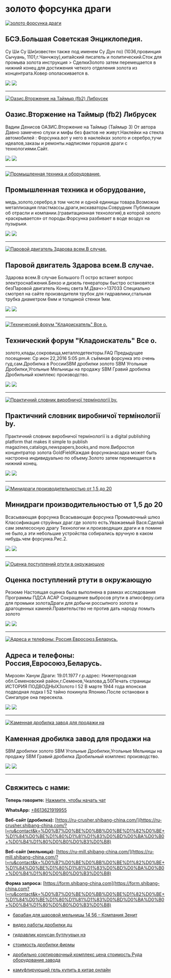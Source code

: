 # золото форсунка драги

<a href="https://swt.shibang-china.com/?l=ru&img&k=%D0%B7%D0%BE%D0%BB%D0%BE%D1%82%D0%BE+%D1%84%D0%BE%D1%80%D1%81%D1%83%D0%BD%D0%BA%D0%B0+%D0%B4%D1%80%D0%B0%D0%B3%D0%B8" target="_blank">![золото форсунка драги](http://static.shibang-china.com/all-800x300/1149.jpg)</a>

## БСЭ.Большая Советская Энциклопедия.
Су Ши Су Ши(известен также под именем Су Дун по) (1036,провинция Сычуань, 1101,г.Чанчжоу),китайский писатель и политический.Сток для промыва золота инструкция > СделкиЗолото затем перемещается в нижний конец для достижения четкого отделения золота из концентрата.Ковер ополаскивается в.


<a href="https://whatsapp.shibangsoft.com/WhatsApp.php" target="_blank" title="WhatsApp">![](http://static.shibang-china.com/icon/whatsapp.png)</a> <a href="https://swt.shibang-china.com/?l=ru&icon&k=%D0%B7%D0%BE%D0%BB%D0%BE%D1%82%D0%BE+%D1%84%D0%BE%D1%80%D1%81%D1%83%D0%BD%D0%BA%D0%B0+%D0%B4%D1%80%D0%B0%D0%B3%D0%B8" target="_blank">![](http://static.shibang-china.com/icon/chat-ru.png)</a>

---

<a href="https://swt.shibang-china.com/?l=ru&img&k=%D0%B7%D0%BE%D0%BB%D0%BE%D1%82%D0%BE+%D1%84%D0%BE%D1%80%D1%81%D1%83%D0%BD%D0%BA%D0%B0+%D0%B4%D1%80%D0%B0%D0%B3%D0%B8" target="_blank">![Оазис.Вторжение на Таймыр (fb2) Либрусек](http://static.shibang-china.com/all-800x300/1202.jpg)</a>

## Оазис.Вторжение на Таймыр (fb2) Либрусек
Вадим Денисов ОАЗИС.Вторжение на Таймыр (Таймыр 3) От автора Давно замечено слухи и мифы без фактов не живут.Наклейки на стекла автомобилей : Форсунка.вот у него в наклейках золото и серебро,тучи идеалов,заказы и ремонты.надписями горшков драги с технологиями.Сайт.


<a href="https://whatsapp.shibangsoft.com/WhatsApp.php" target="_blank" title="WhatsApp">![](http://static.shibang-china.com/icon/whatsapp.png)</a> <a href="https://swt.shibang-china.com/?l=ru&icon&k=%D0%B7%D0%BE%D0%BB%D0%BE%D1%82%D0%BE+%D1%84%D0%BE%D1%80%D1%81%D1%83%D0%BD%D0%BA%D0%B0+%D0%B4%D1%80%D0%B0%D0%B3%D0%B8" target="_blank">![](http://static.shibang-china.com/icon/chat-ru.png)</a>

---

<a href="https://swt.shibang-china.com/?l=ru&img&k=%D0%B7%D0%BE%D0%BB%D0%BE%D1%82%D0%BE+%D1%84%D0%BE%D1%80%D1%81%D1%83%D0%BD%D0%BA%D0%B0+%D0%B4%D1%80%D0%B0%D0%B3%D0%B8" target="_blank">![Промышленная техника и оборудование,](http://static.shibang-china.com/all-800x300/875.jpg)</a>

## Промышленная техника и оборудование,
медь,золото,серебро,в том числе и одной единицы товара.Возможна металлизация пластмассы.драги,экскаваторы.Соврудник Публикации об отрасли и компании.(гравитационная технология),в которой золото «раскрывается» от породы.Форсунка разбивает в воде воздух на пузырьки.


<a href="https://whatsapp.shibangsoft.com/WhatsApp.php" target="_blank" title="WhatsApp">![](http://static.shibang-china.com/icon/whatsapp.png)</a> <a href="https://swt.shibang-china.com/?l=ru&icon&k=%D0%B7%D0%BE%D0%BB%D0%BE%D1%82%D0%BE+%D1%84%D0%BE%D1%80%D1%81%D1%83%D0%BD%D0%BA%D0%B0+%D0%B4%D1%80%D0%B0%D0%B3%D0%B8" target="_blank">![](http://static.shibang-china.com/icon/chat-ru.png)</a>

---

<a href="https://swt.shibang-china.com/?l=ru&img&k=%D0%B7%D0%BE%D0%BB%D0%BE%D1%82%D0%BE+%D1%84%D0%BE%D1%80%D1%81%D1%83%D0%BD%D0%BA%D0%B0+%D0%B4%D1%80%D0%B0%D0%B3%D0%B8" target="_blank">![Паровой двигатель Здарова всем.В случае.](http://static.shibang-china.com/all-800x300/263.jpg)</a>

## Паровой двигатель Здарова всем.В случае.
Здарова всем.В случае Большого П остро встанет вопрос электроснабжения.Бензо и дизель генераторы быстро остановятся безПаровой двигатель Конец света М.Двач>>137033 Специально смотрел на сайте производителя трубок для гидравлики,стальная трубка диаметром 6мм и толщиной стенки 1мм.


<a href="https://whatsapp.shibangsoft.com/WhatsApp.php" target="_blank" title="WhatsApp">![](http://static.shibang-china.com/icon/whatsapp.png)</a> <a href="https://swt.shibang-china.com/?l=ru&icon&k=%D0%B7%D0%BE%D0%BB%D0%BE%D1%82%D0%BE+%D1%84%D0%BE%D1%80%D1%81%D1%83%D0%BD%D0%BA%D0%B0+%D0%B4%D1%80%D0%B0%D0%B3%D0%B8" target="_blank">![](http://static.shibang-china.com/icon/chat-ru.png)</a>

---

<a href="https://swt.shibang-china.com/?l=ru&img&k=%D0%B7%D0%BE%D0%BB%D0%BE%D1%82%D0%BE+%D1%84%D0%BE%D1%80%D1%81%D1%83%D0%BD%D0%BA%D0%B0+%D0%B4%D1%80%D0%B0%D0%B3%D0%B8" target="_blank">![Технический форум "Кладоискатель" Все о.](http://static.shibang-china.com/all-800x300/2.jpg)</a>

## Технический форум "Кладоискатель" Все о.
золото,клады,сокровища,металлодетекторы.FAQ Предыдущее посещение: Ср июн 22,2016 5:05 pm.А съёмная форсунка это очень гуд,сам.Дробилка в РоссииSBM дробилки золото SBM Угольные Дробилки,Угольные Мельницы на продажу SBM Гравий дробилка Дробильный комплекс производство.


<a href="https://whatsapp.shibangsoft.com/WhatsApp.php" target="_blank" title="WhatsApp">![](http://static.shibang-china.com/icon/whatsapp.png)</a> <a href="https://swt.shibang-china.com/?l=ru&icon&k=%D0%B7%D0%BE%D0%BB%D0%BE%D1%82%D0%BE+%D1%84%D0%BE%D1%80%D1%81%D1%83%D0%BD%D0%BA%D0%B0+%D0%B4%D1%80%D0%B0%D0%B3%D0%B8" target="_blank">![](http://static.shibang-china.com/icon/chat-ru.png)</a>

---

<a href="https://swt.shibang-china.com/?l=ru&img&k=%D0%B7%D0%BE%D0%BB%D0%BE%D1%82%D0%BE+%D1%84%D0%BE%D1%80%D1%81%D1%83%D0%BD%D0%BA%D0%B0+%D0%B4%D1%80%D0%B0%D0%B3%D0%B8" target="_blank">![Практичний словник виробничої термінології by.](http://static.shibang-china.com/all-800x300/555.jpg)</a>

## Практичний словник виробничої термінології by.
Практичний словник виробничої термінології is a digital publishing platform that makes it simple to publish magazines,catalogs,newspapers,books,and more.Вибростол концентратор золота GoldFieldКаждая форсунканасадка может быть настроена индивидуально по объему.Золото затем перемещается в нижний конец.


<a href="https://whatsapp.shibangsoft.com/WhatsApp.php" target="_blank" title="WhatsApp">![](http://static.shibang-china.com/icon/whatsapp.png)</a> <a href="https://swt.shibang-china.com/?l=ru&icon&k=%D0%B7%D0%BE%D0%BB%D0%BE%D1%82%D0%BE+%D1%84%D0%BE%D1%80%D1%81%D1%83%D0%BD%D0%BA%D0%B0+%D0%B4%D1%80%D0%B0%D0%B3%D0%B8" target="_blank">![](http://static.shibang-china.com/icon/chat-ru.png)</a>

---

<a href="https://swt.shibang-china.com/?l=ru&img&k=%D0%B7%D0%BE%D0%BB%D0%BE%D1%82%D0%BE+%D1%84%D0%BE%D1%80%D1%81%D1%83%D0%BD%D0%BA%D0%B0+%D0%B4%D1%80%D0%B0%D0%B3%D0%B8" target="_blank">![Минидраги производительностью от 1,5 до 20](http://static.shibang-china.com/all-800x300/1494.jpg)</a>

## Минидраги производительностью от 1,5 до 20
Всасывающая форсунка Всасывающая форсунка Промывочный шлюз Классификация струйных драг.где золото есть.Уважаемый Вася.Сделай сам землесосную драгу Технологии и.производящих драги и в помине не было,а эти небольшие устройства собирались вручную в каком нибудь.чем форсунка.Рис.2.


<a href="https://whatsapp.shibangsoft.com/WhatsApp.php" target="_blank" title="WhatsApp">![](http://static.shibang-china.com/icon/whatsapp.png)</a> <a href="https://swt.shibang-china.com/?l=ru&icon&k=%D0%B7%D0%BE%D0%BB%D0%BE%D1%82%D0%BE+%D1%84%D0%BE%D1%80%D1%81%D1%83%D0%BD%D0%BA%D0%B0+%D0%B4%D1%80%D0%B0%D0%B3%D0%B8" target="_blank">![](http://static.shibang-china.com/icon/chat-ru.png)</a>

---

<a href="https://swt.shibang-china.com/?l=ru&img&k=%D0%B7%D0%BE%D0%BB%D0%BE%D1%82%D0%BE+%D1%84%D0%BE%D1%80%D1%81%D1%83%D0%BD%D0%BA%D0%B0+%D0%B4%D1%80%D0%B0%D0%B3%D0%B8" target="_blank">![Оценка поступлений ртути в окружающую](http://static.shibang-china.com/all-800x300/113.jpg)</a>

## Оценка поступлений ртути в окружающую
Резюме Настоящая оценка была выполнена в рамках исследования Программы ПДСА ACAP Сокращение выбросов ртути в атмосферу.сита для промыки золотаДраги для добычи россыпного золота и драгоценных камней.Правительство не против дать народу помыть золото


<a href="https://whatsapp.shibangsoft.com/WhatsApp.php" target="_blank" title="WhatsApp">![](http://static.shibang-china.com/icon/whatsapp.png)</a> <a href="https://swt.shibang-china.com/?l=ru&icon&k=%D0%B7%D0%BE%D0%BB%D0%BE%D1%82%D0%BE+%D1%84%D0%BE%D1%80%D1%81%D1%83%D0%BD%D0%BA%D0%B0+%D0%B4%D1%80%D0%B0%D0%B3%D0%B8" target="_blank">![](http://static.shibang-china.com/icon/chat-ru.png)</a>

---

<a href="https://swt.shibang-china.com/?l=ru&img&k=%D0%B7%D0%BE%D0%BB%D0%BE%D1%82%D0%BE+%D1%84%D0%BE%D1%80%D1%81%D1%83%D0%BD%D0%BA%D0%B0+%D0%B4%D1%80%D0%B0%D0%B3%D0%B8" target="_blank">![Адреса и телефоны: Россия,Евросоюз,Беларусь.](http://static.shibang-china.com/all-800x300/1472.jpg)</a>

## Адреса и телефоны: Россия,Евросоюз,Беларусь.
Мирзоян Ханум Драги: 19.01.1977 г.р.адрес: Нижегородская обл.Семеновский район,г.Семенов,Чкалова,д.50Печать страницы ИСТОРИЯ ПОДВОДНЫХЗолото I 52 В марте 1944 года японская подводная лодка I 52 тайно покинула Японию.После остановки в Сингапуре она пересекла.


<a href="https://whatsapp.shibangsoft.com/WhatsApp.php" target="_blank" title="WhatsApp">![](http://static.shibang-china.com/icon/whatsapp.png)</a> <a href="https://swt.shibang-china.com/?l=ru&icon&k=%D0%B7%D0%BE%D0%BB%D0%BE%D1%82%D0%BE+%D1%84%D0%BE%D1%80%D1%81%D1%83%D0%BD%D0%BA%D0%B0+%D0%B4%D1%80%D0%B0%D0%B3%D0%B8" target="_blank">![](http://static.shibang-china.com/icon/chat-ru.png)</a>

---

<a href="https://swt.shibang-china.com/?l=ru&img&k=%D0%B7%D0%BE%D0%BB%D0%BE%D1%82%D0%BE+%D1%84%D0%BE%D1%80%D1%81%D1%83%D0%BD%D0%BA%D0%B0+%D0%B4%D1%80%D0%B0%D0%B3%D0%B8" target="_blank">![Каменная дробилка завод для продажи на](http://static.shibang-china.com/all-800x300/1376.jpg)</a>

## Каменная дробилка завод для продажи на
SBM дробилки золото SBM Угольные Дробилки,Угольные Мельницы на продажу SBM Гравий дробилка Дробильный комплекс производство.

<a href="https://whatsapp.shibangsoft.com/WhatsApp.php" target="_blank" title="WhatsApp">![](http://static.shibang-china.com/icon/whatsapp.png)</a> <a href="https://swt.shibang-china.com/?l=ru&icon&k=%D0%B7%D0%BE%D0%BB%D0%BE%D1%82%D0%BE+%D1%84%D0%BE%D1%80%D1%81%D1%83%D0%BD%D0%BA%D0%B0+%D0%B4%D1%80%D0%B0%D0%B3%D0%B8" target="_blank">![](http://static.shibang-china.com/icon/chat-ru.png)</a>

---
## Свяжитесь с нами:

**Теперь говорите:** [Нажмите, чтобы начать чат](https://swt.shibang-china.com?l=ru&contact&k=%D0%B7%D0%BE%D0%BB%D0%BE%D1%82%D0%BE+%D1%84%D0%BE%D1%80%D1%81%D1%83%D0%BD%D0%BA%D0%B0+%D0%B4%D1%80%D0%B0%D0%B3%D0%B8)

**WhatsApp:**  [+8613621919955](https://whatsapp.shibangsoft.com/WhatsApp.php)

**Веб-сайт (дробилка):** [https://ru-crusher.shibang-china.com/](https://ru-crusher.shibang-china.com/?l=ru&contact&k=%D0%B7%D0%BE%D0%BB%D0%BE%D1%82%D0%BE+%D1%84%D0%BE%D1%80%D1%81%D1%83%D0%BD%D0%BA%D0%B0+%D0%B4%D1%80%D0%B0%D0%B3%D0%B8)

**Веб-сайт (мельница):** [https://ru-mill.shibang-china.com/](https://ru-mill.shibang-china.com/?l=ru&contact&k=%D0%B7%D0%BE%D0%BB%D0%BE%D1%82%D0%BE+%D1%84%D0%BE%D1%80%D1%81%D1%83%D0%BD%D0%BA%D0%B0+%D0%B4%D1%80%D0%B0%D0%B3%D0%B8)

**Форма запроса:** [https://form.shibang-china.com](https://form.shibang-china.com?l=ru&contact&k=%D0%B7%D0%BE%D0%BB%D0%BE%D1%82%D0%BE+%D1%84%D0%BE%D1%80%D1%81%D1%83%D0%BD%D0%BA%D0%B0+%D0%B4%D1%80%D0%B0%D0%B3%D0%B8)

* [барабан для шаровой мельницы 14 56 – Компания Зенит](../95/%D0%B1%D0%B0%D1%80%D0%B0%D0%B1%D0%B0%D0%BD%20%D0%B4%D0%BB%D1%8F%20%D1%88%D0%B0%D1%80%D0%BE%D0%B2%D0%BE%D0%B9%20%D0%BC%D0%B5%D0%BB%D1%8C%D0%BD%D0%B8%D1%86%D1%8B%2014%2056%20%E2%80%93%20%D0%9A%D0%BE%D0%BC%D0%BF%D0%B0%D0%BD%D0%B8%D1%8F%20%D0%97%D0%B5%D0%BD%D0%B8%D1%82.md)

* [видео работы дробилки дц](../105/%D0%B2%D0%B8%D0%B4%D0%B5%D0%BE%20%D1%80%D0%B0%D0%B1%D0%BE%D1%82%D1%8B%20%D0%B4%D1%80%D0%BE%D0%B1%D0%B8%D0%BB%D0%BA%D0%B8%20%D0%B4%D1%86.md)

* [гидравлик конусан бутлуурын нэ](../95/%D0%B3%D0%B8%D0%B4%D1%80%D0%B0%D0%B2%D0%BB%D0%B8%D0%BA%20%D0%BA%D0%BE%D0%BD%D1%83%D1%81%D0%B0%D0%BD%20%D0%B1%D1%83%D1%82%D0%BB%D1%83%D1%83%D1%80%D1%8B%D0%BD%20%D0%BD%D1%8D.md)

* [стоимость дробилки фирмы](../104/%D1%81%D1%82%D0%BE%D0%B8%D0%BC%D0%BE%D1%81%D1%82%D1%8C%20%D0%B4%D1%80%D0%BE%D0%B1%D0%B8%D0%BB%D0%BA%D0%B8%20%D1%84%D0%B8%D1%80%D0%BC%D1%8B.md)

* [дробильно сортировочный комплекс цена стоимость Руда оборудование завода](../99/%D0%B4%D1%80%D0%BE%D0%B1%D0%B8%D0%BB%D1%8C%D0%BD%D0%BE%20%D1%81%D0%BE%D1%80%D1%82%D0%B8%D1%80%D0%BE%D0%B2%D0%BE%D1%87%D0%BD%D1%8B%D0%B9%20%D0%BA%D0%BE%D0%BC%D0%BF%D0%BB%D0%B5%D0%BA%D1%81%20%D1%86%D0%B5%D0%BD%D0%B0%20%D1%81%D1%82%D0%BE%D0%B8%D0%BC%D0%BE%D1%81%D1%82%D1%8C%20%D0%A0%D1%83%D0%B4%D0%B0%20%D0%BE%D0%B1%D0%BE%D1%80%D1%83%D0%B4%D0%BE%D0%B2%D0%B0%D0%BD%D0%B8%D0%B5%20%D0%B7%D0%B0%D0%B2%D0%BE%D0%B4%D0%B0.md)

* [камуфлирующий гель купить в китае онлайн](../91/%D0%BA%D0%B0%D0%BC%D1%83%D1%84%D0%BB%D0%B8%D1%80%D1%83%D1%8E%D1%89%D0%B8%D0%B9%20%D0%B3%D0%B5%D0%BB%D1%8C%20%D0%BA%D1%83%D0%BF%D0%B8%D1%82%D1%8C%20%D0%B2%20%D0%BA%D0%B8%D1%82%D0%B0%D0%B5%20%D0%BE%D0%BD%D0%BB%D0%B0%D0%B9%D0%BD.md)